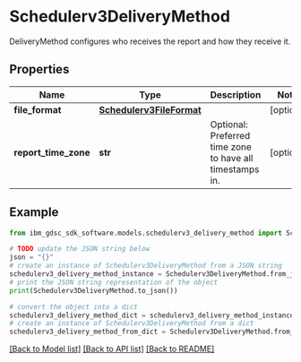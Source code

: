 # Schedulerv3DeliveryMethod

DeliveryMethod configures who receives the report and how they receive it.

## Properties

Name | Type | Description | Notes
------------ | ------------- | ------------- | -------------
**file_format** | [**Schedulerv3FileFormat**](Schedulerv3FileFormat.md) |  | [optional] 
**report_time_zone** | **str** | Optional: Preferred time zone to have all timestamps in. | [optional] 

## Example

```python
from ibm_gdsc_sdk_software.models.schedulerv3_delivery_method import Schedulerv3DeliveryMethod

# TODO update the JSON string below
json = "{}"
# create an instance of Schedulerv3DeliveryMethod from a JSON string
schedulerv3_delivery_method_instance = Schedulerv3DeliveryMethod.from_json(json)
# print the JSON string representation of the object
print(Schedulerv3DeliveryMethod.to_json())

# convert the object into a dict
schedulerv3_delivery_method_dict = schedulerv3_delivery_method_instance.to_dict()
# create an instance of Schedulerv3DeliveryMethod from a dict
schedulerv3_delivery_method_from_dict = Schedulerv3DeliveryMethod.from_dict(schedulerv3_delivery_method_dict)
```
[[Back to Model list]](../README.md#documentation-for-models) [[Back to API list]](../README.md#documentation-for-api-endpoints) [[Back to README]](../README.md)


